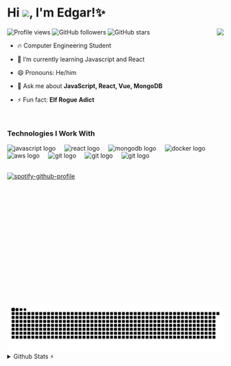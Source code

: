 <h1 align="left">Hi <img src="https://raw.githubusercontent.com/kaueMarques/kaueMarques/master/hi.gif" height="30px">, I'm Edgar!✨</h1>
<img align="right" height="640rem";" src="https://raw.githubusercontent.com/gist/Edgarcsr/fe1e878b4665a65c011acfc54eb4d7c8/raw/b4dc4078dea4f5f53370127d5c498d10c7319524/githubCard.svg">
<p align="left">
  <img src="https://komarev.com/ghpvc/?username=edgarcsr&color=f58142" alt="Profile views" />
  <img src="https://img.shields.io/github/followers/edgarcsr?label=Followers&style=flat&color=32ca55" alt="GitHub followers" />
  <img src="https://img.shields.io/github/stars/edgarcsr?label=Stars&style=flat&color=98c610" alt="GitHub stars" />
</p>

- 🔥 Computer Engineering Student
  
- 🌱 I’m currently learning Javascript and React

- 😄 Pronouns: He/him

- 💬 Ask me about **JavaScript, React, Vue, MongoDB**

- ⚡ Fun fact: **Elf Rogue Adict**
<br>
<h3>Technologies I Work With </h3>

  <div align="left">
  <img src="https://skillicons.dev/icons?i=js" height="30" alt="javascript logo" />
  <img width="12" />
  <img src="https://skillicons.dev/icons?i=react" height="30" alt="react logo" />
  <img width="12" />
  <img src="https://skillicons.dev/icons?i=mongodb" height="30" alt="mongodb logo" />
  <img width="12" />
  <img src="https://skillicons.dev/icons?i=docker" height="30" alt="docker logo" />
  <img width="12" />
  <img src="https://skillicons.dev/icons?i=cs" height="30" alt="aws logo" />
  <img width="12" />
  <img src="https://skillicons.dev/icons?i=dotnet" height="30" alt="git logo" />
  <img width="12" />
  <img src="https://skillicons.dev/icons?i=tailwind" height="30" alt="git logo" />
  <img width="12" />
  <img src="https://skillicons.dev/icons?i=git" height="30" alt="git logo" />
</div>
<br>

[![spotify-github-profile](https://spotify-github-profile.kittinanx.com/api/view?uid=o6bjo8oj5q15nrortj5bh1v88&cover_image=true&theme=compact&show_offline=false&background_color=121212&interchange=true)](https://spotify-github-profile.kittinanx.com/api/view?uid=o6bjo8oj5q15nrortj5bh1v88&redirect=true)

<br>

<img src="https://raw.githubusercontent.com/Edgarcsr/Edgarcsr/output/snake.svg" alt="Snake animation" />

<br>

<details> 
<summary>Github Stats ⚡</summary>

<p align="center">
  <a href="https://git.io/streak-stats">
    <img src="https://streak-stats.demolab.com?user=Edgarcsr&theme=dark&hide_border=true&hide_longest_streak=true" alt="GitHub Streak"/>
  </a>
</p>
</details>
  


<!--
**Edgarcsr/Edgarcsr** is a ✨ _special_ ✨ repository because its `README.md` (this file) appears on your GitHub profile.

Here are some ideas to get you started:

- 🔭 I’m currently working on ...
- 🌱 I’m currently learning ...
- 👯 I’m looking to collaborate on ...
- 🤔 I’m looking for help with ...
- 💬 Ask me about ...
- 📫 How to reach me: ...
- 😄 Pronouns: ...
- ⚡ Fun fact: ...
-->
